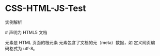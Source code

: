 # CSS-HTML-JS-Test
实例解析


#<!DOCTYPE html> 声明为 HTML5 文档
<html> 元素是 HTML 页面的根元素
<head> 元素包含了文档的元（meta）数据，如 <meta charset="utf-8"> 定义网页编码格式为 utf-8。
<title> 元素描述了文档的标题
<body> 元素包含了可见的页面内容
<h1> 元素定义一个大标题
<p> 元素定义一个段落
注：在浏览器的页面上使用键盘上的 F12 按键开启调试模式，就可以看到组成标签。


#什么是HTML?
HTML 是用来描述网页的一种语言。

#HTML 指的是超文本标记语言: HyperText Markup LanguageHTML 不是一种编程语言，而是一种标记语言标记语言是一套标记标签 (markup tag)
HTML 使用标记标签来描述网页
HTML 文档包含了HTML 标签及文本内容
HTML文档也叫做 web 页面

##HTML 标签
HTML 标记标签通常被称为 HTML 标签 (HTML tag)。

#HTML 标签是由尖括号包围的关键词，比如 <html>
HTML 标签通常是成对出现的，比如 <b> 和 </b>
标签对中的第一个标签是开始标签，第二个标签是结束标签
开始和结束标签也被称为开放标签和闭合标签
<标签>内容</标签>

##HTML 元素
"HTML 标签" 和 "HTML 元素" 通常都是描述同样的意思.

但是严格来讲, 一个 HTML 元素包含了开始标签与结束标签，如下实例:

HTML 元素:

<p>这是一个段落。</p>

#Web 浏览器
Web浏览器（如谷歌浏览器，Internet Explorer，Firefox，Safari）是用于读取HTML文件，并将其作为网页显示。

浏览器并不是直接显示的HTML标签，但可以使用标签来决定如何展现HTML页面的内容给用户：

